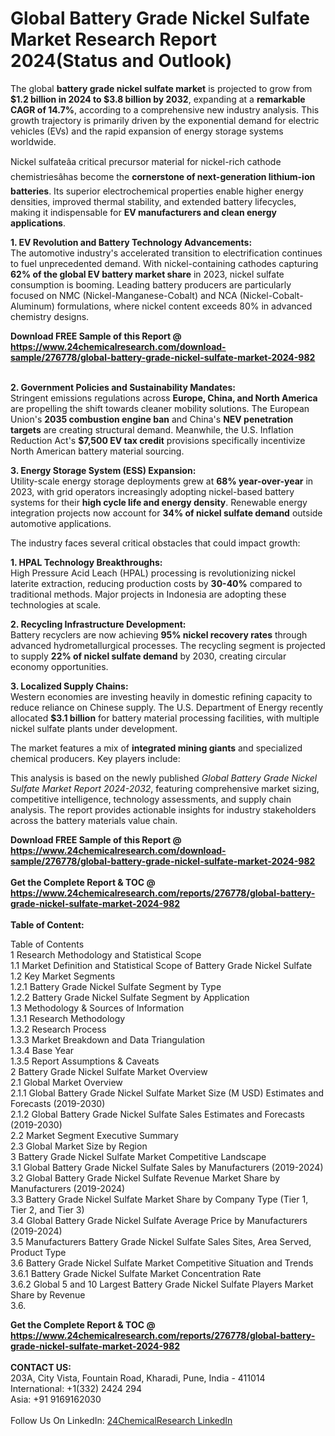 <h1>Global Battery Grade Nickel Sulfate Market Research Report 2024(Status and Outlook)</h1><p>The global <strong>battery grade nickel sulfate market</strong> is projected to grow from <strong>$1.2 billion in 2024 to $3.8 billion by 2032</strong>, expanding at a <strong>remarkable CAGR of 14.7%</strong>, according to a comprehensive new industry analysis. This growth trajectory is primarily driven by the exponential demand for electric vehicles (EVs) and the rapid expansion of energy storage systems worldwide.</p><p>Nickel sulfateâa critical precursor material for nickel-rich cathode chemistriesâhas become the <strong>cornerstone of next-generation lithium-ion batteries</strong>. Its superior electrochemical properties enable higher energy densities, improved thermal stability, and extended battery lifecycles, making it indispensable for <strong>EV manufacturers and clean energy applications</strong>.</p><p><strong>1. EV Revolution and Battery Technology Advancements:</strong><br>
The automotive industry's accelerated transition to electrification continues to fuel unprecedented demand. With nickel-containing cathodes capturing <strong>62% of the global EV battery market share</strong> in 2023, nickel sulfate consumption is booming. Leading battery producers are particularly focused on NMC (Nickel-Manganese-Cobalt) and NCA (Nickel-Cobalt-Aluminum) formulations, where nickel content exceeds 80% in advanced chemistry designs.</p><div><b>Download FREE Sample of this Report @ 
            <a href="https://www.24chemicalresearch.com/download-sample/276778/global-battery-grade-nickel-sulfate-market-2024-982">
            https://www.24chemicalresearch.com/download-sample/276778/global-battery-grade-nickel-sulfate-market-2024-982</a></b></div><br><p><strong>2. Government Policies and Sustainability Mandates:</strong><br>
Stringent emissions regulations across <strong>Europe, China, and North America</strong> are propelling the shift towards cleaner mobility solutions. The European Union's <strong>2035 combustion engine ban</strong> and China's <strong>NEV penetration targets</strong> are creating structural demand. Meanwhile, the U.S. Inflation Reduction Act's <strong>$7,500 EV tax credit</strong> provisions specifically incentivize North American battery material sourcing.</p><p><strong>3. Energy Storage System (ESS) Expansion:</strong><br>
Utility-scale energy storage deployments grew at <strong>68% year-over-year</strong> in 2023, with grid operators increasingly adopting nickel-based battery systems for their <strong>high cycle life and energy density</strong>. Renewable energy integration projects now account for <strong>34% of nickel sulfate demand</strong> outside automotive applications.</p><p>The industry faces several critical obstacles that could impact growth:</p><p><strong>1. HPAL Technology Breakthroughs:</strong><br>
High Pressure Acid Leach (HPAL) processing is revolutionizing nickel laterite extraction, reducing production costs by <strong>30-40%</strong> compared to traditional methods. Major projects in Indonesia are adopting these technologies at scale.</p><p><strong>2. Recycling Infrastructure Development:</strong><br>
Battery recyclers are now achieving <strong>95% nickel recovery rates</strong> through advanced hydrometallurgical processes. The recycling segment is projected to supply <strong>22% of nickel sulfate demand</strong> by 2030, creating circular economy opportunities.</p><p><strong>3. Localized Supply Chains:</strong><br>
Western economies are investing heavily in domestic refining capacity to reduce reliance on Chinese supply. The U.S. Department of Energy recently allocated <strong>$3.1 billion</strong> for battery material processing facilities, with multiple nickel sulfate plants under development.</p><p>The market features a mix of <strong>integrated mining giants</strong> and specialized chemical producers. Key players include:</p><p>This analysis is based on the newly published <em>Global Battery Grade Nickel Sulfate Market Report 2024-2032</em>, featuring comprehensive market sizing, competitive intelligence, technology assessments, and supply chain analysis. The report provides actionable insights for industry stakeholders across the battery materials value chain.</p><div><b>Download FREE Sample of this Report @ 
            <a href="https://www.24chemicalresearch.com/download-sample/276778/global-battery-grade-nickel-sulfate-market-2024-982">
            https://www.24chemicalresearch.com/download-sample/276778/global-battery-grade-nickel-sulfate-market-2024-982</a></b></div><br><div><b>Get the Complete Report & TOC @ 
            <a href="https://www.24chemicalresearch.com/reports/276778/global-battery-grade-nickel-sulfate-market-2024-982">
            https://www.24chemicalresearch.com/reports/276778/global-battery-grade-nickel-sulfate-market-2024-982</a></b></div><br>
            <b>Table of Content:</b><p>Table of Contents<br />
1 Research Methodology and Statistical Scope<br />
1.1 Market Definition and Statistical Scope of Battery Grade Nickel Sulfate<br />
1.2 Key Market Segments<br />
1.2.1 Battery Grade Nickel Sulfate Segment by Type<br />
1.2.2 Battery Grade Nickel Sulfate Segment by Application<br />
1.3 Methodology & Sources of Information<br />
1.3.1 Research Methodology<br />
1.3.2 Research Process<br />
1.3.3 Market Breakdown and Data Triangulation<br />
1.3.4 Base Year<br />
1.3.5 Report Assumptions & Caveats<br />
2 Battery Grade Nickel Sulfate Market Overview<br />
2.1 Global Market Overview<br />
2.1.1 Global Battery Grade Nickel Sulfate Market Size (M USD) Estimates and Forecasts (2019-2030)<br />
2.1.2 Global Battery Grade Nickel Sulfate Sales Estimates and Forecasts (2019-2030)<br />
2.2 Market Segment Executive Summary<br />
2.3 Global Market Size by Region<br />
3 Battery Grade Nickel Sulfate Market Competitive Landscape<br />
3.1 Global Battery Grade Nickel Sulfate Sales by Manufacturers (2019-2024)<br />
3.2 Global Battery Grade Nickel Sulfate Revenue Market Share by Manufacturers (2019-2024)<br />
3.3 Battery Grade Nickel Sulfate Market Share by Company Type (Tier 1, Tier 2, and Tier 3)<br />
3.4 Global Battery Grade Nickel Sulfate Average Price by Manufacturers (2019-2024)<br />
3.5 Manufacturers Battery Grade Nickel Sulfate Sales Sites, Area Served, Product Type<br />
3.6 Battery Grade Nickel Sulfate Market Competitive Situation and Trends<br />
3.6.1 Battery Grade Nickel Sulfate Market Concentration Rate<br />
3.6.2 Global 5 and 10 Largest Battery Grade Nickel Sulfate Players Market Share by Revenue<br />
3.6.</p><div><b>Get the Complete Report & TOC @ 
            <a href="https://www.24chemicalresearch.com/reports/276778/global-battery-grade-nickel-sulfate-market-2024-982">
            https://www.24chemicalresearch.com/reports/276778/global-battery-grade-nickel-sulfate-market-2024-982</a></b></div><br><b>CONTACT US:</b><br>
            203A, City Vista, Fountain Road, Kharadi, Pune, India - 411014<br>
            International: +1(332) 2424 294<br>
            Asia: +91 9169162030 <br><br>
            Follow Us On LinkedIn: <a href="https://www.linkedin.com/company/24chemicalresearch/">24ChemicalResearch LinkedIn</a>